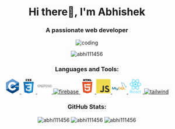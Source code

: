 <h1 align="center">Hi there👋, I'm Abhishek</h1>
<h3 align="center">A passionate web developer</h3>
<div align="center">
  <img width="100%" height="400px" alt="coding" src="https://www.springboard.com/blog/wp-content/uploads/2022/06/what-does-a-coder-do-2022-career-guide-1.jpg">
</div>
<p align="center"> 
  <img src="https://komarev.com/ghpvc/?username=abhi111456&label=Profile%20views&color=0e75b6&style=flat" alt="abhi111456" /> 
</p>
<h3 align="center">Languages and Tools:</h3>
<p align="center">
  <a href="https://www.w3schools.com/cpp/" target="_blank" rel="noreferrer">
    <img src="https://raw.githubusercontent.com/devicons/devicon/master/icons/cplusplus/cplusplus-original.svg" alt="cplusplus" width="40" height="40"/>
  </a>
  <a href="https://www.w3schools.com/css/" target="_blank" rel="noreferrer">
    <img src="https://raw.githubusercontent.com/devicons/devicon/master/icons/css3/css3-original-wordmark.svg" alt="css3" width="40" height="40"/>
  </a>
  <a href="https://expressjs.com" target="_blank" rel="noreferrer" color="yellow">
    <img src="https://raw.githubusercontent.com/devicons/devicon/master/icons/express/express-original-wordmark.svg" alt="express" width="40" height="40"/>
  </a>
  <a href="https://firebase.google.com/" target="_blank" rel="noreferrer">
    <img src="https://www.vectorlogo.zone/logos/firebase/firebase-icon.svg" alt="firebase" width="40" height="40"/>
  </a>
  <a href="https://www.w3.org/html/" target="_blank" rel="noreferrer">
    <img src="https://raw.githubusercontent.com/devicons/devicon/master/icons/html5/html5-original-wordmark.svg" alt="html5" width="40" height="40"/>
  </a>
  <a href="https://developer.mozilla.org/en-US/docs/Web/JavaScript" target="_blank" rel="noreferrer">
    <img src="https://raw.githubusercontent.com/devicons/devicon/master/icons/javascript/javascript-original.svg" alt="javascript" width="40" height="40"/>
  </a>
  <a href="https://www.mysql.com/" target="_blank" rel="noreferrer">
    <img src="https://raw.githubusercontent.com/devicons/devicon/master/icons/mysql/mysql-original-wordmark.svg" alt="mysql" width="40" height="40"/>
  </a>
  <a href="https://reactjs.org/" target="_blank" rel="noreferrer">
    <img src="https://raw.githubusercontent.com/devicons/devicon/master/icons/react/react-original-wordmark.svg" alt="react" width="40" height="40"/>
  </a>
  <a href="https://tailwindcss.com/" target="_blank" rel="noreferrer">
    <img src="https://www.vectorlogo.zone/logos/tailwindcss/tailwindcss-icon.svg" alt="tailwind" width="40" height="40"/>
  </a>
</p>
<h3 align="center">GitHub Stats:</h3>
<div align="center">
  <img align="center" width="45%" src="https://github-readme-stats.vercel.app/api/top-langs?username=abhi111456&show_icons=true&locale=en&layout=compact" alt="abhi111456" />
  <img align="center" width="45%" src="https://github-readme-stats.vercel.app/api?username=abhi111456&show_icons=true&locale=en" alt="abhi111456" />
  <img align="center" width="45%" src="https://github-readme-streak-stats.herokuapp.com/?user=abhi111456&" alt="abhi111456" />
</div>
